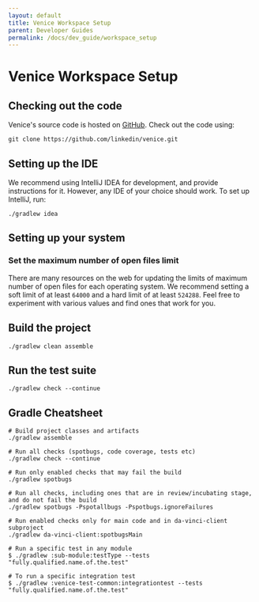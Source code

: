```yaml
---
layout: default
title: Venice Workspace Setup
parent: Developer Guides
permalink: /docs/dev_guide/workspace_setup
---
```


# Venice Workspace Setup

## Checking out the code
Venice's source code is hosted on [GitHub](https://www.github.com/linkedin/venice). Check out the code using:
```shell
git clone https://github.com/linkedin/venice.git
```

## Setting up the IDE
We recommend using IntelliJ IDEA for development, and provide instructions for it. However, any IDE of your choice
should work. To set up IntelliJ, run:
```shell
./gradlew idea
```

## Setting up your system
### Set the maximum number of open files limit
There are many resources on the web for updating the limits of maximum number of open files for each operating system.
We recommend setting a soft limit of at least `64000` and a hard limit of at least `524288`. Feel free to experiment
with various values and find ones that work for you.

## Build the project
```shell
./gradlew clean assemble
```

## Run the test suite
```shell
./gradlew check --continue
```

## Gradle Cheatsheet
```shell
# Build project classes and artifacts
./gradlew assemble
 
# Run all checks (spotbugs, code coverage, tests etc)
./gradlew check --continue
 
# Run only enabled checks that may fail the build
./gradlew spotbugs
 
# Run all checks, including ones that are in review/incubating stage, and do not fail the build
./gradlew spotbugs -Pspotallbugs -Pspotbugs.ignoreFailures
 
# Run enabled checks only for main code and in da-vinci-client subproject
./gradlew da-vinci-client:spotbugsMain

# Run a specific test in any module
$ ./gradlew :sub-module:testType --tests "fully.qualified.name.of.the.test"

# To run a specific integration test
$ ./gradlew :venice-test-common:integrationtest --tests "fully.qualified.name.of.the.test"
```